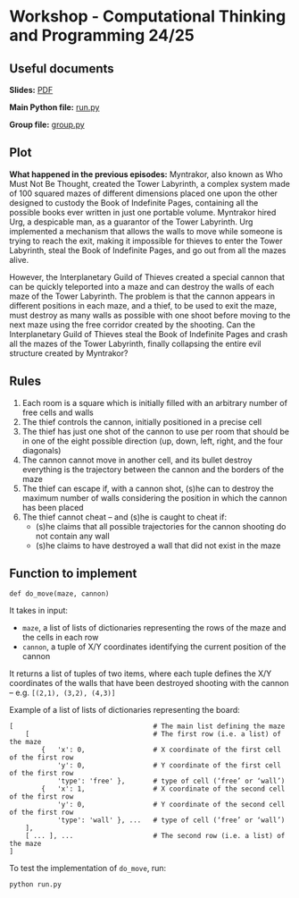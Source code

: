 # Workshop - Computational Thinking and Programming 24/25

## Useful documents

**Slides:** [PDF](https://comp-think.github.io/2024-2025/workshop/workshop2425-slides.pdf)

**Main Python file:** [run.py](https://comp-think.github.io/2024-2025/workshop/run.py)

**Group file:** [group.py](https://comp-think.github.io/2024-2025/workshop/group.py)

## Plot

**What happened in the previous episodes:** Myntrakor, also known as Who Must Not Be Thought, created the Tower Labyrinth, a complex system made of 100 squared mazes of different dimensions placed one upon the other designed to custody the Book of Indefinite Pages, containing all the possible books ever written in just one portable volume. Myntrakor hired Urg, a despicable man, as a guarantor of the Tower Labyrinth. Urg implemented a mechanism that allows the walls to move while someone is trying to reach the exit, making it impossible for thieves to enter the Tower Labyrinth, steal the Book of Indefinite Pages, and go out from all the mazes alive.

However, the Interplanetary Guild of Thieves created a special cannon that can be quickly teleported into a maze and can destroy the walls of each maze of the Tower Labyrinth. The problem is that the cannon appears in different positions in each maze, and a thief, to be used to exit the maze, must destroy as many walls as possible with one shoot before moving to the next maze using the free corridor created by the shooting. Can the Interplanetary Guild of Thieves steal the Book of Indefinite Pages and crash all the mazes of the Tower Labyrinth, finally collapsing the entire evil structure created by Myntrakor?

## Rules

1. Each room is a square which is initially filled with an arbitrary number of free cells and walls
1. The thief controls the cannon, initially positioned in a precise cell
1. The thief has just one shot of the cannon to use per room that should be in one of the eight possible direction (up, down, left, right, and the four diagonals)
1. The cannon cannot move in another cell, and its bullet destroy everything is the trajectory between the cannon and the borders of the maze
1. The thief can escape if, with a cannon shot, (s)he can to destroy the maximum number of walls considering the position in which the cannon has been placed
1. The thief cannot cheat – and (s)he is caught to cheat if: 
   * (s)he claims that all possible trajectories for the cannon shooting do not contain any wall
   * (s)he claims to have destroyed a wall that did not exist in the maze

## Function to implement
```
def do_move(maze, cannon)
```

It takes in input:
* `maze`, a list of lists of dictionaries representing the rows of the maze and the cells in each row
* `cannon`, a tuple of X/Y coordinates identifying the current position of the cannon

It returns a list of tuples of two items, where each tuple defines the X/Y coordinates of the walls that have been destroyed shooting with the cannon – e.g. `[(2,1), (3,2), (4,3)]`

Example of a list of lists of dictionaries representing the board:
```
[									# The main list defining the maze
	[								# The first row (i.e. a list) of the maze 
		{	'x': 0,					# X coordinate of the first cell of the first row 
			'y': 0,					# Y coordinate of the first cell of the first row
			'type': 'free' },		# type of cell (‘free’ or ‘wall’) 
		{	'x': 1,					# X coordinate of the second cell of the first row 
			'y': 0,					# Y coordinate of the second cell of the first row
			'type': 'wall' }, ...	# type of cell (‘free’ or ‘wall’) 
	], 
	[ ... ], ...					# The second row (i.e. a list) of the maze 
]
```

To test the implementation of `do_move`, run:

```
python run.py
```